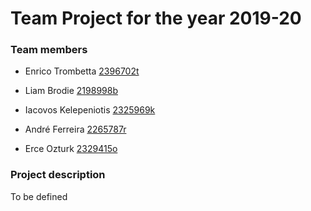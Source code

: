 # Team Project for the year 2019-20

### Team members

- Enrico Trombetta [2396702t](mailto:2396702t@student.gla.ac.uk)

- Liam Brodie [2198998b](2198998b@student.gla.ac.uk)

- Iacovos Kelepeniotis [2325969k](2325969k@student.gla.ac.uk)

- André Ferreira [2265787r](2265787r@student.gla.ac.uk)

- Erce Ozturk [2329415o](2329415o@student.gla.ac.uk)

### Project description

To be defined